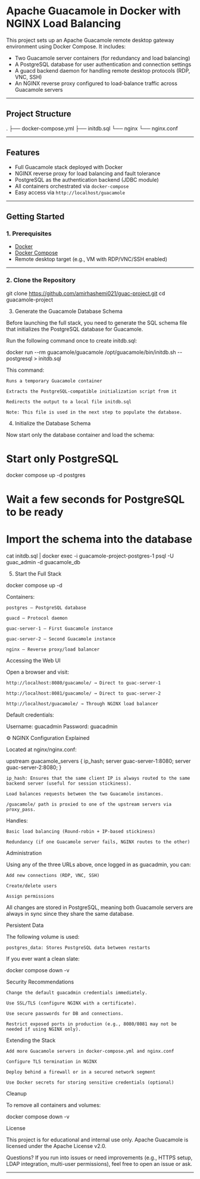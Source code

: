 # Apache Guacamole in Docker with NGINX Load Balancing

This project sets up an Apache Guacamole remote desktop gateway environment using Docker Compose. It includes:

- Two Guacamole server containers (for redundancy and load balancing)
- A PostgreSQL database for user authentication and connection settings
- A guacd backend daemon for handling remote desktop protocols (RDP, VNC, SSH)
- An NGINX reverse proxy configured to load-balance traffic across Guacamole servers

---

## Project Structure

.
├── docker-compose.yml
├── initdb.sql
└── nginx
└── nginx.conf


---

##  Features

- Full Guacamole stack deployed with Docker
- NGINX reverse proxy for load balancing and fault tolerance
- PostgreSQL as the authentication backend (JDBC module)
- All containers orchestrated via `docker-compose`
- Easy access via `http://localhost/guacamole`

---

##  Getting Started

### 1. Prerequisites

- [Docker](https://docs.docker.com/get-docker/)
- [Docker Compose](https://docs.docker.com/compose/install/)
- Remote desktop target (e.g., VM with RDP/VNC/SSH enabled)

---

### 2. Clone the Repository


git clone https://github.com/amirhashemi021/guac-project.git
cd guacamole-project

3. Generate the Guacamole Database Schema

Before launching the full stack, you need to generate the SQL schema file that initializes the PostgreSQL database for Guacamole.

Run the following command once to create initdb.sql:

docker run --rm guacamole/guacamole /opt/guacamole/bin/initdb.sh --postgresql > initdb.sql

This command:

    Runs a temporary Guacamole container

    Extracts the PostgreSQL-compatible initialization script from it

    Redirects the output to a local file initdb.sql

    Note: This file is used in the next step to populate the database.

4. Initialize the Database Schema

Now start only the database container and load the schema:

# Start only PostgreSQL
docker compose up -d postgres

# Wait a few seconds for PostgreSQL to be ready

# Import the schema into the database
cat initdb.sql | docker exec -i guacamole-project-postgres-1 psql -U guac_admin -d guacamole_db

5. Start the Full Stack

docker compose up -d

Containers:

    postgres — PostgreSQL database

    guacd — Protocol daemon

    guac-server-1 — First Guacamole instance

    guac-server-2 — Second Guacamole instance

    nginx — Reverse proxy/load balancer

Accessing the Web UI

Open a browser and visit:

    http://localhost:8080/guacamole/ → Direct to guac-server-1

    http://localhost:8081/guacamole/ → Direct to guac-server-2

    http://localhost/guacamole/ → Through NGINX load balancer

Default credentials:

Username: guacadmin
Password: guacadmin

⚙️ NGINX Configuration Explained

Located at nginx/nginx.conf:

upstream guacamole_servers {
    ip_hash;
    server guac-server-1:8080;
    server guac-server-2:8080;
}

    ip_hash: Ensures that the same client IP is always routed to the same backend server (useful for session stickiness).

    Load balances requests between the two Guacamole instances.

    /guacamole/ path is proxied to one of the upstream servers via proxy_pass.

Handles:

    Basic load balancing (Round-robin + IP-based stickiness)

    Redundancy (if one Guacamole server fails, NGINX routes to the other)

Administration

Using any of the three URLs above, once logged in as guacadmin, you can:

    Add new connections (RDP, VNC, SSH)

    Create/delete users

    Assign permissions

All changes are stored in PostgreSQL, meaning both Guacamole servers are always in sync since they share the same database.

Persistent Data

The following volume is used:

    postgres_data: Stores PostgreSQL data between restarts

If you ever want a clean slate:

docker compose down -v

Security Recommendations

    Change the default guacadmin credentials immediately.

    Use SSL/TLS (configure NGINX with a certificate).

    Use secure passwords for DB and connections.

    Restrict exposed ports in production (e.g., 8080/8081 may not be needed if using NGINX only).

Extending the Stack

    Add more Guacamole servers in docker-compose.yml and nginx.conf

    Configure TLS termination in NGINX

    Deploy behind a firewall or in a secured network segment

    Use Docker secrets for storing sensitive credentials (optional)

Cleanup

To remove all containers and volumes:

docker compose down -v

License

This project is for educational and internal use only. Apache Guacamole is licensed under the Apache License v2.0.

Questions?
If you run into issues or need improvements (e.g., HTTPS setup, LDAP integration, multi-user permissions), feel free to open an issue or ask.


---

